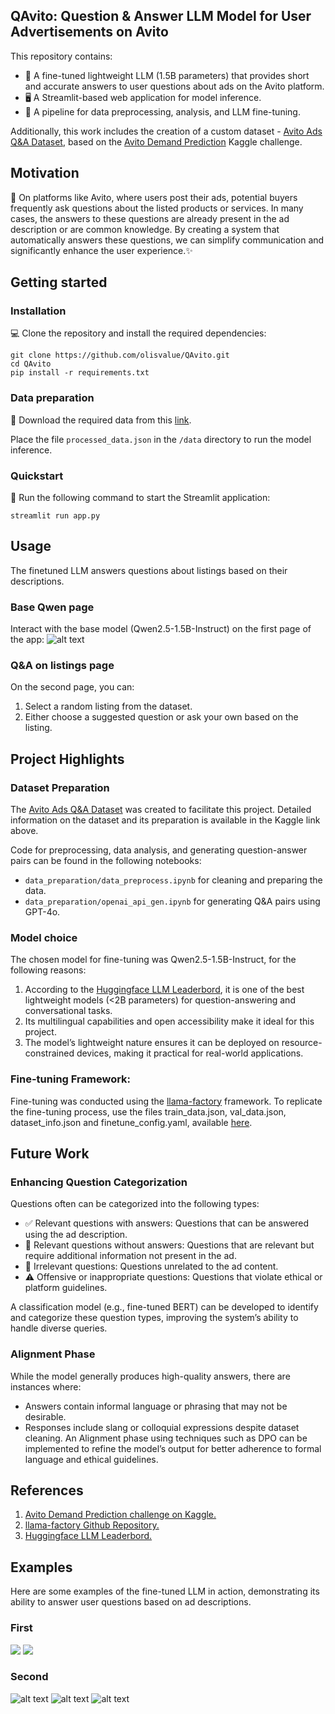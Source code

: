 ## QAvito: Question & Answer LLM Model for User Advertisements on Avito
This repository contains:
- 🤖 A fine-tuned lightweight LLM (1.5B parameters) that provides short and accurate answers to user questions about ads on the Avito platform.
- 🖥️ A Streamlit-based web application for model inference.
- 🔧 A pipeline for data preprocessing, analysis, and LLM fine-tuning.

Additionally, this work includes the creation of a custom dataset - [Avito Ads Q&A Dataset](https://www.kaggle.com/datasets/olisovv/avito-ads-q-and-a-dataset/), based on the [Avito Demand Prediction](https://www.kaggle.com/competitions/avito-demand-prediction/) Kaggle challenge.

## Motivation 
🎯 On platforms like Avito, where users post their ads, potential buyers frequently ask questions about the listed products or services.
In many cases, the answers to these questions are already present in the ad description or are common knowledge.
By creating a system that automatically answers these questions, we can simplify communication and significantly enhance the user experience.✨


## Getting started

### Installation 
💻 Clone the repository and install the required dependencies:
```
git clone https://github.com/olisvalue/QAvito.git
cd QAvito
pip install -r requirements.txt
```

### Data preparation
📂 Download the required data from this [link](https://drive.google.com/drive/folders/1bSvGqeBLkUTDXzApsWl-Q98-N8-XC2q6?usp=sharing).

Place the file ```processed_data.json``` in the ```/data``` directory to run the model inference.

### Quickstart
🚀 Run the following command to start the Streamlit application:
```
streamlit run app.py
```

## Usage

The finetuned LLM answers questions about listings based on their descriptions.
### Base Qwen page

Interact with the base model (Qwen2.5-1.5B-Instruct) on the first page of the app:
![alt text](assets/image.png)

### Q&A on listings page
On the second page, you can:
1. Select a random listing from the dataset.
2. Either choose a suggested question or ask your own based on the listing.


## Project Highlights

### Dataset Preparation
The [Avito Ads Q&A Dataset](https://www.kaggle.com/datasets/olisovv/avito-ads-q-and-a-dataset/) was created to facilitate this project.
Detailed information on the dataset and its preparation is available in the Kaggle link above.

Code for preprocessing, data analysis, and generating question-answer pairs can be found in the following notebooks:
- ```data_preparation/data_preprocess.ipynb``` for cleaning and preparing the data.
- ```data_preparation/openai_api_gen.ipynb``` for generating Q&A pairs using GPT-4o.


### Model choice
The chosen model for fine-tuning was Qwen2.5-1.5B-Instruct, for the following reasons:
1. According to the [Huggingface LLM Leaderbord](https://huggingface.co/spaces/open-llm-leaderboard/open_llm_leaderboard), it is one of the best lightweight models (<2B parameters) for question-answering and conversational tasks.
2. Its multilingual capabilities and open accessibility make it ideal for this project.
3. The model’s lightweight nature ensures it can be deployed on resource-constrained devices, making it practical for real-world applications.

### Fine-tuning Framework:
Fine-tuning was conducted using the [llama-factory](https://github.com/hiyouga/LLaMA-Factory) framework.
To replicate the fine-tuning process, use the files train_data.json, val_data.json, dataset_info.json and finetune_config.yaml, available [here](https://drive.google.com/drive/folders/1bSvGqeBLkUTDXzApsWl-Q98-N8-XC2q6?usp=sharing).


## Future Work

### Enhancing Question Categorization
Questions often can be categorized into the following types:
- ✅ Relevant questions with answers: Questions that can be answered using the ad description.
- 📝 Relevant questions without answers: Questions that are relevant but require additional information not present in the ad.
- 🚫 Irrelevant questions: Questions unrelated to the ad content.
- ⚠️ Offensive or inappropriate questions: Questions that violate ethical or platform guidelines.

A classification model (e.g., fine-tuned BERT) can be developed to identify and categorize these question types, improving the system’s ability to handle diverse queries.

### Alignment Phase
While the model generally produces high-quality answers, there are instances where:
- Answers contain informal language or phrasing that may not be desirable.
- Responses include slang or colloquial expressions despite dataset cleaning.
An Alignment phase using techniques such as DPO can be implemented to refine the model’s output for better adherence to formal language and ethical guidelines.


## References
1. [Avito Demand Prediction challenge on Kaggle.](https://www.kaggle.com/competitions/avito-demand-prediction/)
2. [llama-factory Github Repository.](https://github.com/hiyouga/LLaMA-Factory)
3. [Huggingface LLM Leaderbord.](https://huggingface.co/spaces/open-llm-leaderboard/open_llm_leaderboard)


## Examples
Here are some examples of the fine-tuned LLM in action, demonstrating its ability to answer user questions based on ad descriptions.  

### First 
![](assets/image-3.png)
![](assets/image-4.png)

### Second
![alt text](assets/image-9.png)
![alt text](assets/image-8.png)
![alt text](assets/image-10.png)

